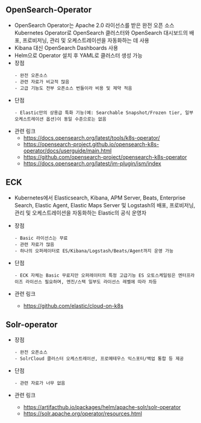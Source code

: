 ## OpenSearch-Operator
- OpenSearch Operator는 Apache 2.0 라이선스를 받은 완전 오픈 소스 Kubernetes Operator로 OpenSearch 클러스터와 OpenSearch 대시보드의 배포, 프로비저닝, 관리 및 오케스트레이션을 자동화하는 데 사용
- Kibana 대신 OpenSearch Dashboards 사용
- Helm으로 Operator 설치 후 YAML로 클러스터 생성 가능
- 장점
    ```
    - 완전 오픈소스
    - 관련 자료가 비교적 많음
    - 고급 기능도 전부 오픈소스 번들이라 비용 및 제약 적음
    ```
- 단점
    ```
    - Elastic만의 상용급 특화 기능(예: Searchable Snapshot/Frozen tier, 일부 오케스트레이션 옵션)이 동일 수준으로는 없음
    ```
- 관련 링크
    - https://docs.opensearch.org/latest/tools/k8s-operator/
    - https://opensearch-project.github.io/opensearch-k8s-operator/docs/userguide/main.html
    - https://github.com/opensearch-project/opensearch-k8s-operator
    - https://docs.opensearch.org/latest/im-plugin/ism/index

## ECK
- Kubernetes에서 Elasticsearch, Kibana, APM Server, Beats, Enterprise Search, Elastic Agent, Elastic Maps Server 및 Logstash의 배포, 프로비저닝, 관리 및 오케스트레이션을 자동화하는 Elastic의 공식 운영자

- 장점
    ```
    - Basic 라이선스는 무료
    - 관련 자료가 많음
    - 하나의 오퍼레이터로 ES/Kibana/Logstash/Beats/Agent까지 운영 가능
    ```

- 단점
    ```
    - ECK 자체는 Basic 무료지만 오퍼레이터의 특정 고급기능 ES 오토스케일링은 엔터프라이즈 라이선스 필요하며, 엔진/스택 일부도 라이선스 레벨에 따라 차등
    ```
- 관련 링크
    - https://github.com/elastic/cloud-on-k8s

## Solr-operator

- 장점
    ```
    - 완전 오픈소스
    - SolrCloud 클러스터 오케스트레이션, 프로메테우스 익스포터/백업 통합 등 제공
    ```
- 단점
    ```
    - 관련 자료가 너무 없음
    ```

- 관련 링크
    - https://artifacthub.io/packages/helm/apache-solr/solr-operator
    - https://solr.apache.org/operator/resources.html